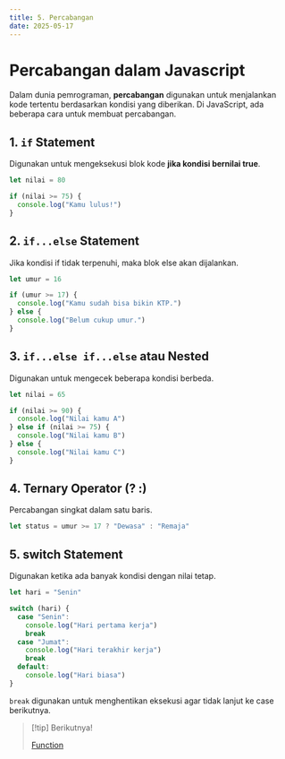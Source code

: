 ```yaml
---
title: 5. Percabangan
date: 2025-05-17
---
```


# Percabangan dalam Javascript

Dalam dunia pemrograman, **percabangan** digunakan untuk menjalankan kode tertentu berdasarkan kondisi yang diberikan. Di JavaScript, ada beberapa cara untuk membuat percabangan.

## 1. `if` Statement

Digunakan untuk mengeksekusi blok kode **jika kondisi bernilai true**.

```js
let nilai = 80

if (nilai >= 75) {
  console.log("Kamu lulus!")
}
```

## 2. `if...else` Statement

Jika kondisi if tidak terpenuhi, maka blok else akan dijalankan.

```js
let umur = 16

if (umur >= 17) {
  console.log("Kamu sudah bisa bikin KTP.")
} else {
  console.log("Belum cukup umur.")
}
```

## 3. `if...else if...else` atau Nested

Digunakan untuk mengecek beberapa kondisi berbeda.

```js
let nilai = 65

if (nilai >= 90) {
  console.log("Nilai kamu A")
} else if (nilai >= 75) {
  console.log("Nilai kamu B")
} else {
  console.log("Nilai kamu C")
}
```

## 4. Ternary Operator (? :)

Percabangan singkat dalam satu baris.

```js
let status = umur >= 17 ? "Dewasa" : "Remaja"
```

## 5. switch Statement

Digunakan ketika ada banyak kondisi dengan nilai tetap.

```js
let hari = "Senin"

switch (hari) {
  case "Senin":
    console.log("Hari pertama kerja")
    break
  case "Jumat":
    console.log("Hari terakhir kerja")
    break
  default:
    console.log("Hari biasa")
}
```

`break` digunakan untuk menghentikan eksekusi agar tidak lanjut ke case berikutnya.

> [!tip] Berikutnya!
>
> [Function](javascript-6.md)
